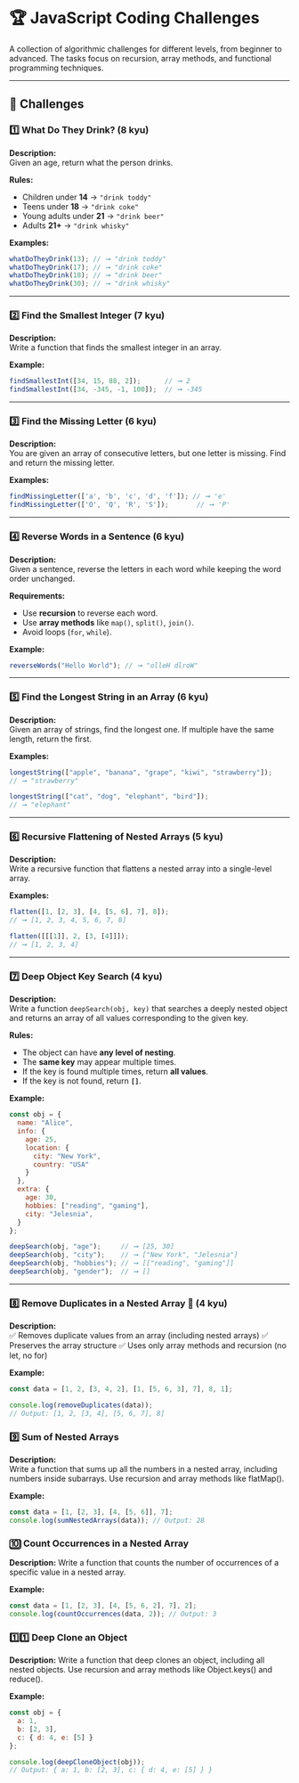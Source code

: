 # 🏆 JavaScript Coding Challenges

A collection of algorithmic challenges for different levels, from beginner to advanced. The tasks focus on recursion, array methods, and functional programming techniques.

---

## 🚀 Challenges

### 1️⃣ **What Do They Drink?** (8 kyu)
**Description:**  
Given an age, return what the person drinks.

**Rules:**
- Children under **14** → `"drink toddy"`
- Teens under **18** → `"drink coke"`
- Young adults under **21** → `"drink beer"`
- Adults **21+** → `"drink whisky"`

**Examples:**
```js
whatDoTheyDrink(13); // ➞ "drink toddy"
whatDoTheyDrink(17); // ➞ "drink coke"
whatDoTheyDrink(18); // ➞ "drink beer"
whatDoTheyDrink(30); // ➞ "drink whisky"
```

---

### 2️⃣ **Find the Smallest Integer** (7 kyu)
**Description:**  
Write a function that finds the smallest integer in an array.

**Example:**
```js
findSmallestInt([34, 15, 88, 2]);      // ➞ 2
findSmallestInt([34, -345, -1, 100]);  // ➞ -345
```

---

### 3️⃣ **Find the Missing Letter** (6 kyu)
**Description:**  
You are given an array of consecutive letters, but one letter is missing. Find and return the missing letter.

**Examples:**
```js
findMissingLetter(['a', 'b', 'c', 'd', 'f']); // ➞ 'e'
findMissingLetter(['O', 'Q', 'R', 'S']);       // ➞ 'P'
```

---

### 4️⃣ **Reverse Words in a Sentence** (6 kyu)
**Description:**  
Given a sentence, reverse the letters in each word while keeping the word order unchanged.

**Requirements:**
- Use **recursion** to reverse each word.
- Use **array methods** like `map()`, `split()`, `join()`.
- Avoid loops (`for`, `while`).

**Example:**
```js
reverseWords("Hello World"); // ➞ "olleH dlroW"
```

---

### 5️⃣ **Find the Longest String in an Array** (6 kyu)
**Description:**  
Given an array of strings, find the longest one. If multiple have the same length, return the first.

**Examples:**
```js
longestString(["apple", "banana", "grape", "kiwi", "strawberry"]);
// ➞ "strawberry"

longestString(["cat", "dog", "elephant", "bird"]);
// ➞ "elephant"
```

---

### 6️⃣ **Recursive Flattening of Nested Arrays** (5 kyu)
**Description:**  
Write a recursive function that flattens a nested array into a single-level array.

**Examples:**
```js
flatten([1, [2, 3], [4, [5, 6], 7], 8]);
// ➞ [1, 2, 3, 4, 5, 6, 7, 8]

flatten([[[1]], 2, [3, [4]]]);
// ➞ [1, 2, 3, 4]
```

---

### 7️⃣ **Deep Object Key Search** (4 kyu)
**Description:**  
Write a function `deepSearch(obj, key)` that searches a deeply nested object and returns an array of all values corresponding to the given key.

**Rules:**
- The object can have **any level of nesting**.
- The **same key** may appear multiple times.
- If the key is found multiple times, return **all values**.
- If the key is not found, return **`[]`**.

**Example:**
```js
const obj = {
  name: "Alice",
  info: {
    age: 25,
    location: {
      city: "New York",
      country: "USA"
    }
  },
  extra: {
    age: 30,
    hobbies: ["reading", "gaming"],
    city: "Jelesnia",
  }
};

deepSearch(obj, "age");     // ➞ [25, 30]
deepSearch(obj, "city");    // ➞ ["New York", "Jelesnia"]
deepSearch(obj, "hobbies"); // ➞ [["reading", "gaming"]]
deepSearch(obj, "gender");  // ➞ []
```

---

### 8️⃣ **Remove Duplicates in a Nested Array 🔄** (4 kyu)
**Description:**  
✅ Removes duplicate values from an array (including nested arrays)
✅ Preserves the array structure
✅ Uses only array methods and recursion (no let, no for)

**Example:**
```js
const data = [1, 2, [3, 4, 2], [1, [5, 6, 3], 7], 8, 1];

console.log(removeDuplicates(data));
// Output: [1, 2, [3, 4], [5, 6, 7], 8]
```

### 9️⃣ **Sum of Nested Arrays**
**Description:**  
 Write a function that sums up all the numbers in a nested array, including numbers inside subarrays. Use recursion and array methods like flatMap().

**Example:**
```js
const data = [1, [2, 3], [4, [5, 6]], 7];
console.log(sumNestedArrays(data)); // Output: 28
```
### 🔟 **Count Occurrences in a Nested Array**
**Description:** 
 Write a function that counts the number of occurrences of a specific value in a nested array.

**Example:**
```js
const data = [1, [2, 3], [4, [5, 6, 2], 7], 2];
console.log(countOccurrences(data, 2)); // Output: 3
```

### 1️⃣1️⃣ **Deep Clone an Object**
**Description:** 
Write a function that deep clones an object, including all nested objects. Use recursion and array methods like Object.keys() and reduce().

**Example:**
```js
const obj = {
  a: 1,
  b: [2, 3],
  c: { d: 4, e: [5] }
};

console.log(deepCloneObject(obj)); 
// Output: { a: 1, b: [2, 3], c: { d: 4, e: [5] } }
```
